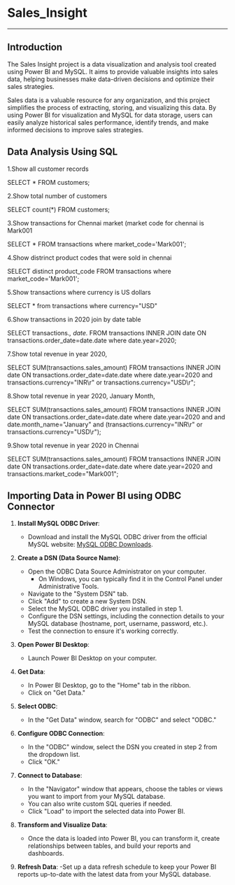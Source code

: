 # Sales_Insight
----------------

## Introduction
The Sales Insight project is a data visualization and analysis tool created using Power BI and MySQL. It aims to provide valuable insights into sales data, helping businesses make data-driven decisions and optimize their sales strategies.

Sales data is a valuable resource for any organization, and this project simplifies the process of extracting, storing, and visualizing this data. By using Power BI for visualization and MySQL for data storage, users can easily analyze historical sales performance, identify trends, and make informed decisions to improve sales strategies.

## Data Analysis Using SQL
1.Show all customer records

SELECT * FROM customers;

2.Show total number of customers

SELECT count(*) FROM customers;

3.Show transactions for Chennai market (market code for chennai is Mark001

SELECT * FROM transactions where market_code='Mark001';

4.Show distrinct product codes that were sold in chennai

SELECT distinct product_code FROM transactions where market_code='Mark001';

5.Show transactions where currency is US dollars

SELECT * from transactions where currency="USD"

6.Show transactions in 2020 join by date table

SELECT transactions.*, date.* FROM transactions INNER JOIN date ON transactions.order_date=date.date where date.year=2020;

7.Show total revenue in year 2020,

SELECT SUM(transactions.sales_amount) FROM transactions INNER JOIN date ON transactions.order_date=date.date where date.year=2020 and transactions.currency="INR\r" or transactions.currency="USD\r";

8.Show total revenue in year 2020, January Month,

SELECT SUM(transactions.sales_amount) FROM transactions INNER JOIN date ON transactions.order_date=date.date where date.year=2020 and and date.month_name="January" and (transactions.currency="INR\r" or transactions.currency="USD\r");

9.Show total revenue in year 2020 in Chennai

SELECT SUM(transactions.sales_amount) FROM transactions INNER JOIN date ON transactions.order_date=date.date where date.year=2020 and transactions.market_code="Mark001";

## Importing Data in Power BI using ODBC Connector
1. **Install MySQL ODBC Driver**:
   - Download and install the MySQL ODBC driver from the official MySQL website: [MySQL ODBC Downloads](https://dev.mysql.com/downloads/connector/odbc/).

2. **Create a DSN (Data Source Name)**:
   - Open the ODBC Data Source Administrator on your computer.
     - On Windows, you can typically find it in the Control Panel under Administrative Tools.
   - Navigate to the "System DSN" tab.
   - Click "Add" to create a new System DSN.
   - Select the MySQL ODBC driver you installed in step 1.
   - Configure the DSN settings, including the connection details to your MySQL database (hostname, port, username, password, etc.).
   - Test the connection to ensure it's working correctly.

3. **Open Power BI Desktop**:
   - Launch Power BI Desktop on your computer.

4. **Get Data**:
   - In Power BI Desktop, go to the "Home" tab in the ribbon.
   - Click on "Get Data."

5. **Select ODBC**:
   - In the "Get Data" window, search for "ODBC" and select "ODBC."

6. **Configure ODBC Connection**:
   - In the "ODBC" window, select the DSN you created in step 2 from the dropdown list.
   - Click "OK."

7. **Connect to Database**:
   - In the "Navigator" window that appears, choose the tables or views you want to import from your MySQL database.
   - You can also write custom SQL queries if needed.
   - Click "Load" to import the selected data into Power BI.

8. **Transform and Visualize Data**:
   - Once the data is loaded into Power BI, you can transform it, create relationships between tables, and build your reports and dashboards.

9. **Refresh Data**:
 -Set up a data refresh schedule to keep your Power BI reports up-to-date with the latest data from your MySQL database.
